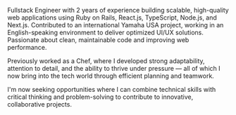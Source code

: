 Fullstack Engineer with 2 years of experience building scalable, high-quality web applications using Ruby on Rails, React.js, TypeScript, Node.js, and Next.js. Contributed to an international Yamaha USA project, working in an English-speaking environment to deliver optimized UI/UX solutions. Passionate about clean, maintainable code and improving web performance.

Previously worked as a Chef, where I developed strong adaptability, attention to detail, and the ability to thrive under pressure — all of which I now bring into the tech world through efficient planning and teamwork.

I'm now seeking opportunities where I can combine technical skills with critical thinking and problem-solving to contribute to innovative, collaborative projects.
